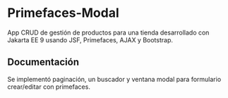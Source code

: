 # Primefaces-Modal
App CRUD de gestión de productos para una tienda desarrollado con Jakarta EE 9 usando JSF, Primefaces, AJAX y Bootstrap.

## Documentación
Se implementó paginación, un buscador y ventana modal para formulario crear/editar con primefaces.
